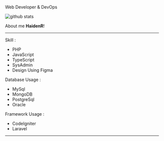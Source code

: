 Web Developer & DevOps

![github stats](https://github-readme-stats.vercel.app/api?username=HaidenR&show_icons=true)

About me **HaidenR**!

---

Skill :

- PHP
- JavaScript
- TypeScript
- SysAdmin
- Design Using Figma

Database Usage : 

- MySql
- MongoDB
- PostgreSql
- Oracle

Framework Usage : 

- CodeIgniter
- Laravel

---
